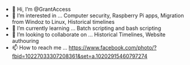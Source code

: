 - 👋 Hi, I’m @GrantAccess
- 👀 I’m interested in ... Computer security, Raspberry Pi apps, Migration from Windoz to Linux, Historical timelines
- 🌱 I’m currently learning ... Batch scripting and bash scripting
- 💞️ I’m looking to collaborate on ... Historical Timelines, Website authouring
- 📫 How to reach me ... <https://www.facebook.com/photo/?fbid=10227033307208361&set=a.10202915460797274>

<!---
GrantAccess/GrantAccess is a ✨ special ✨ repository because its `README.md` (this file) appears on your GitHub profile.
You can click the Preview link to take a look at your changes.
--->
